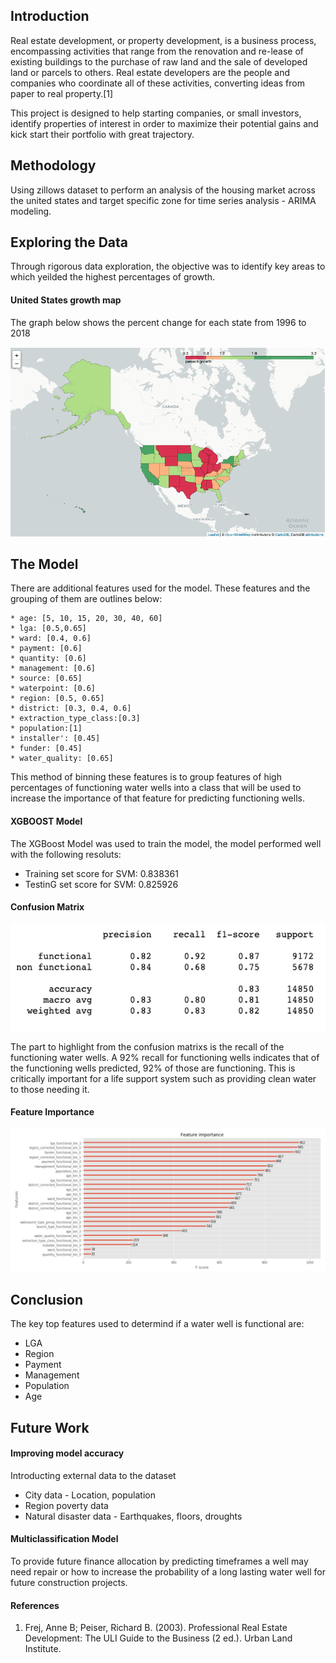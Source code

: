 ## Introduction

Real estate development, or property development, is a business process, encompassing activities that range from the renovation and re-lease of existing buildings to the purchase of raw land and the sale of developed land or parcels to others. Real estate developers are the people and companies who coordinate all of these activities, converting ideas from paper to real property.[1] 

This project is designed to help starting companies, or small investors, identify properties of interest in order to maximize their potential gains and kick start their portfolio with great trajectory.

## Methodology

Using zillows dataset to perform an analysis of the housing market across the united states and target specific zone for time series analysis - ARIMA modeling.
  

## Exploring the Data

Through rigorous data exploration, the objective was to identify key areas to which yeilded the highest percentages of growth. 

#### United States growth map

The graph below shows the percent change for each state from 1996 to 2018

![image.png](pic_1.png)


## The Model

There are additional features used for the model. These features and the grouping of them are outlines below:

    * age: [5, 10, 15, 20, 30, 40, 60]
    * lga: [0.5,0.65]
    * ward: [0.4, 0.6]
    * payment: [0.6]
    * quantity: [0.6]
    * management: [0.6]
    * source: [0.65]
    * waterpoint: [0.6]
    * region: [0.5, 0.65]
    * district: [0.3, 0.4, 0.6]
    * extraction_type_class:[0.3]
    * population:[1]
    * installer': [0.45]
    * funder: [0.45]
    * water_quality: [0.65]
    
This method of binning these features is to group features of high percentages of functioning water wells into a class that will be used to increase the importance of that feature for predicting functioning wells.

#### XGBOOST Model

The XGBoost Model was used to train the model, the model performed well with the following resoluts:

* Training set score for SVM: 0.838361
* TestinG set score for SVM: 0.825926

#### Confusion Matrix

![image.png](https://github.com/NickCatalano14/dsc-mod-3-project-v2-1-onl01-dtsc-pt-052620/blob/926ba615ca7cfbad739699199600fa70c57b950e/conf_matrix.png?raw=true)


The part to highlight from the confusion matrixs is the recall of the functioning water wells.  A 92% recall for functioning wells indicates that of the functioning wells predicted, 92% of those are functioning.  This is critically important for a life support system such as providing clean water to those needing it.

#### Feature Importance

![image.png](https://github.com/NickCatalano14/dsc-mod-3-project-v2-1-onl01-dtsc-pt-052620/blob/926ba615ca7cfbad739699199600fa70c57b950e/feature_importance.png?raw=true)


## Conclusion

The key top features used to determind if a water well is functional are:
* LGA
* Region
* Payment
* Management
* Population
* Age

## Future Work

#### Improving model accuracy

Introducting external data to the dataset

* City data - Location, population
* Region poverty data
* Natural disaster data - Earthquakes, floors, droughts

#### Multiclassification Model
To provide future finance allocation by predicting timeframes a well may need repair or how to increase the probability of a long lasting water well for future construction projects.


#### References
 1. Frej, Anne B; Peiser, Richard B. (2003). Professional Real Estate Development: The ULI Guide to the Business (2 ed.). Urban Land Institute. 






